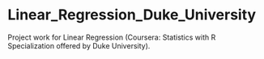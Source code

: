 # Linear_Regression_Duke_University
Project work for Linear Regression (Coursera: Statistics with R Specialization offered by Duke University).
